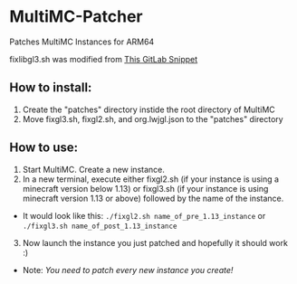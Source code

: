 # MultiMC-Patcher
Patches MultiMC Instances for ARM64

fixlibgl3.sh was modified from [This GitLab Snippet](https://gitlab.com/snippets/1933165)

## How to install:
1. Create the "patches" directory instide the root directory of MultiMC
2. Move fixgl3.sh, fixgl2.sh, and org.lwjgl.json to the "patches" directory

## How to use:
1. Start MultiMC. Create a new instance.
2. In a new terminal, execute either fixgl2.sh (if your instance is using a minecraft version below 1.13) or fixgl3.sh (if your instance is using minecraft version 1.13 or above) followed by the name of the instance.
  + It would look like this: `./fixgl2.sh name_of_pre_1.13_instance` or `./fixgl3.sh name_of_post_1.13_instance`
3. Now launch the instance you just patched and hopefully it should work :)
  + Note: *You need to patch every new instance you create!*

